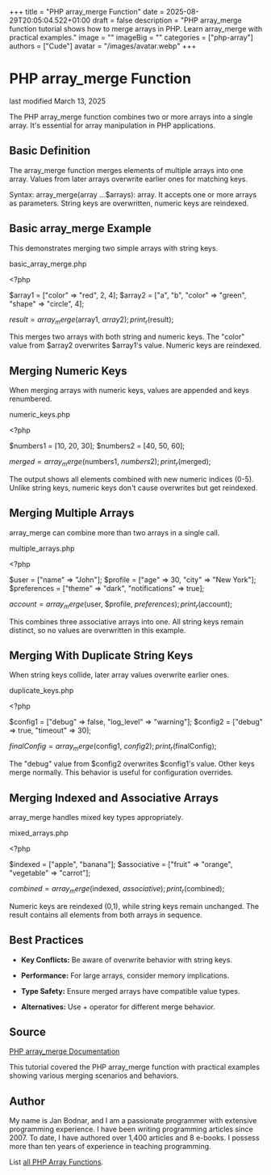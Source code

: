 +++
title = "PHP array_merge Function"
date = 2025-08-29T20:05:04.522+01:00
draft = false
description = "PHP array_merge function tutorial shows how to merge arrays in PHP. Learn array_merge with practical examples."
image = ""
imageBig = ""
categories = ["php-array"]
authors = ["Cude"]
avatar = "/images/avatar.webp"
+++

# PHP array_merge Function

last modified March 13, 2025

The PHP array_merge function combines two or more arrays into a
single array. It's essential for array manipulation in PHP applications.

## Basic Definition

The array_merge function merges elements of multiple arrays into
one array. Values from later arrays overwrite earlier ones for matching keys.

Syntax: array_merge(array ...$arrays): array. It accepts one or
more arrays as parameters. String keys are overwritten, numeric keys are reindexed.

## Basic array_merge Example

This demonstrates merging two simple arrays with string keys.

basic_array_merge.php
  

&lt;?php

$array1 = ["color" =&gt; "red", 2, 4];
$array2 = ["a", "b", "color" =&gt; "green", "shape" =&gt; "circle", 4];

$result = array_merge($array1, $array2);
print_r($result);

This merges two arrays with both string and numeric keys. The "color" value
from $array2 overwrites $array1's value. Numeric keys are reindexed.

## Merging Numeric Keys

When merging arrays with numeric keys, values are appended and keys renumbered.

numeric_keys.php
  

&lt;?php

$numbers1 = [10, 20, 30];
$numbers2 = [40, 50, 60];

$merged = array_merge($numbers1, $numbers2);
print_r($merged);

The output shows all elements combined with new numeric indices (0-5). Unlike
string keys, numeric keys don't cause overwrites but get reindexed.

## Merging Multiple Arrays

array_merge can combine more than two arrays in a single call.

multiple_arrays.php
  

&lt;?php

$user = ["name" =&gt; "John"];
$profile = ["age" =&gt; 30, "city" =&gt; "New York"];
$preferences = ["theme" =&gt; "dark", "notifications" =&gt; true];

$account = array_merge($user, $profile, $preferences);
print_r($account);

This combines three associative arrays into one. All string keys remain
distinct, so no values are overwritten in this example.

## Merging With Duplicate String Keys

When string keys collide, later array values overwrite earlier ones.

duplicate_keys.php
  

&lt;?php

$config1 = ["debug" =&gt; false, "log_level" =&gt; "warning"];
$config2 = ["debug" =&gt; true, "timeout" =&gt; 30];

$finalConfig = array_merge($config1, $config2);
print_r($finalConfig);

The "debug" value from $config2 overwrites $config1's value. Other keys merge
normally. This behavior is useful for configuration overrides.

## Merging Indexed and Associative Arrays

array_merge handles mixed key types appropriately.

mixed_arrays.php
  

&lt;?php

$indexed = ["apple", "banana"];
$associative = ["fruit" =&gt; "orange", "vegetable" =&gt; "carrot"];

$combined = array_merge($indexed, $associative);
print_r($combined);

Numeric keys are reindexed (0,1), while string keys remain unchanged. The
result contains all elements from both arrays in sequence.

## Best Practices

- **Key Conflicts:** Be aware of overwrite behavior with string keys.

- **Performance:** For large arrays, consider memory implications.

- **Type Safety:** Ensure merged arrays have compatible value types.

- **Alternatives:** Use + operator for different merge behavior.

## Source

[PHP array_merge Documentation](https://www.php.net/manual/en/function.array-merge.php)

This tutorial covered the PHP array_merge function with practical
examples showing various merging scenarios and behaviors.

## Author

My name is Jan Bodnar, and I am a passionate programmer with extensive
programming experience. I have been writing programming articles since 2007.
To date, I have authored over 1,400 articles and 8 e-books. I possess more
than ten years of experience in teaching programming.

List [all PHP Array Functions](/php/#php-array).